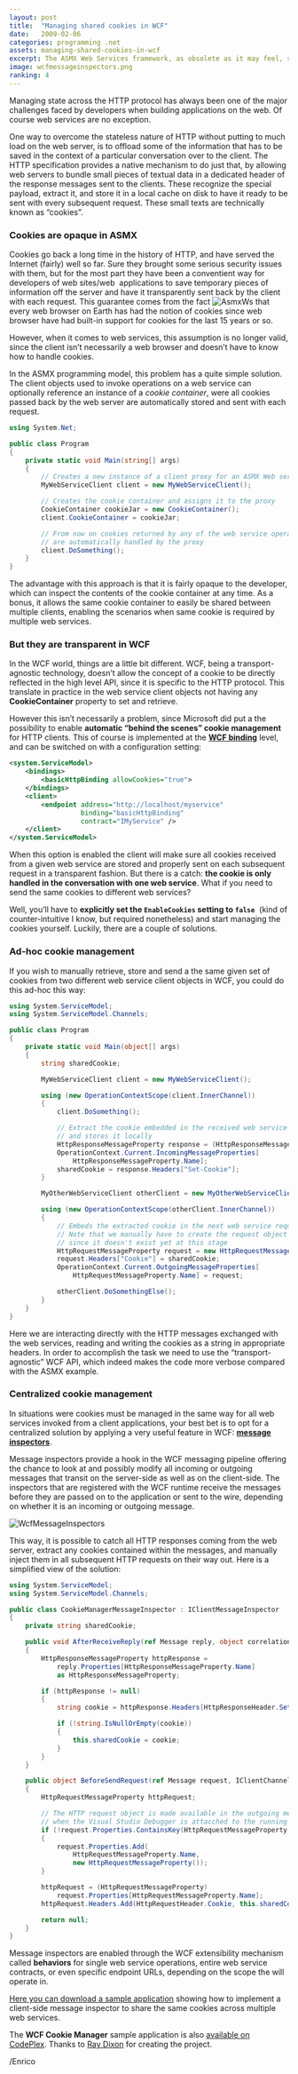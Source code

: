```yaml
---
layout: post
title:  "Managing shared cookies in WCF"
date:   2009-02-06
categories: programming .net
assets: managing-shared-cookies-in-wcf
excerpt: The ASMX Web Services framework, as obsolete as it may feel, still supports HTTP cookies in the exact same way as you would normally expect. WCF, on the other hand, broke that tradition in the name of a higher level API. This article explains how the two programming models handle cookies and suggests a solution to the problem of sharing a common cookie across multiple Web Service requests.
image: wcfmessageinspectors.png
ranking: 4
---
```


Managing state across the HTTP protocol has always been one of the major challenges faced by developers when building applications on the web. Of course web services are no exception.

One way to overcome the stateless nature of HTTP without putting to much load on the web server, is to offload some of the information that has to be saved in the context of a particular conversation over to the client. The HTTP specification provides a native mechanism to do just that, by allowing web servers to bundle small pieces of textual data in a dedicated header of the response messages sent to the clients. These recognize the special payload, extract it, and store it in a local cache on disk to have it ready to be sent with every subsequent request. These small texts are technically known as “cookies”.

### Cookies are opaque in ASMX

Cookies go back a long time in the history of HTTP, and have served the Internet (fairly) well so far. Sure they brought some serious security issues with them, but for the most part they have been a conventient way for developers of web sites/web  applications to save temporary pieces of information off the server and have it transparently sent back by the client with each request.
This guarantee comes from the fact <img alt="AsmxWs" src="{{ site.url }}/assets/{{ page.assets }}/asmxws-thumb.jpg" class="article" /> that every web browser on Earth has had the notion of cookies since web browser have had built-in support for cookies for the last 15 years or so.    

However, when it comes to web services, this assumption is no longer valid, since the client isn’t necessarily a web browser and doesn’t have to know how to handle cookies.

In the ASMX programming model, this problem has a quite simple solution. The client objects used to invoke operations on a web service can optionally reference an instance of a *cookie container*, were all cookies passed back by the web server are automatically stored and sent with each request.

```csharp
using System.Net;

public class Program
{
    private static void Main(string[] args)
    {
        // Creates a new instance of a client proxy for an ASMX Web service
        MyWebServiceClient client = new MyWebServiceClient();

        // Creates the cookie container and assigns it to the proxy
        CookieContainer cookieJar = new CookieContainer();
        client.CookieContainer = cookieJar;

        // From now on cookies returned by any of the web service operations
        // are automatically handled by the proxy
        client.DoSomething();
    }
}
```

The advantage with this approach is that it is fairly opaque to the developer, which can inspect the contents of the cookie container at any time. As a bonus, it allows the same cookie container to easily be shared between multiple clients, enabling the scenarios when same cookie is required by multiple web services.

### But they are transparent in WCF

In the WCF world, things are a little bit different. WCF, being a transport-agnostic technology, doesn’t allow the concept of a cookie to be directly reflected in the high level API, since it is specific to the HTTP protocol. This translate in practice in the web service client objects not having any **CookieContainer** property to set and retrieve.

However this isn’t necessarily a problem, since Microsoft did put a the possibility to enable **automatic “behind the scenes” cookie management** for HTTP clients. This of course is implemented at the **[WCF binding][2]** level, and can be switched on with a configuration setting:

```xml
<system.ServiceModel>
    <bindings>
        <basicHttpBinding allowCookies="true">
    </bindings>
    <client>
        <endpoint address="http://localhost/myservice"
                  binding="basicHttpBinding"
                  contract="IMyService" />
    </client>
</system.ServiceModel>
```

When this option is enabled the client will make sure all cookies received from a given web service are stored and properly sent on each subsequent request in a transparent fashion. But there is a catch: **the cookie is only handled in the conversation with one web service**. What if you need to send the same cookies to different web services?

Well, you’ll have to **explicitly set the `EnableCookies` setting to `false`**  (kind of counter-intuitive I know, but required nonetheless) and start managing the cookies yourself. Luckily, there are a couple of solutions.

### Ad-hoc cookie management

If you wish to manually retrieve, store and send a the same given set of cookies from two different web service client objects in WCF, you could do this ad-hoc this way:

```csharp
using System.ServiceModel;
using System.ServiceModel.Channels;

public class Program
{
    private static void Main(object[] args)
    {
        string sharedCookie;

        MyWebServiceClient client = new MyWebServiceClient();

        using (new OperationContextScope(client.InnerChannel))
        {
            client.DoSomething();

            // Extract the cookie embedded in the received web service response
            // and stores it locally
            HttpResponseMessageProperty response = (HttpResponseMessageProperty)
            OperationContext.Current.IncomingMessageProperties[
                HttpResponseMessageProperty.Name];
            sharedCookie = response.Headers["Set-Cookie"];
        }

        MyOtherWebServiceClient otherClient = new MyOtherWebServiceClient();

        using (new OperationContextScope(otherClient.InnerChannel))
        {
            // Embeds the extracted cookie in the next web service request
            // Note that we manually have to create the request object since
            // since it doesn't exist yet at this stage
            HttpRequestMessageProperty request = new HttpRequestMessageProperty();
            request.Headers["Cookie"] = sharedCookie;
            OperationContext.Current.OutgoingMessageProperties[
                HttpRequestMessageProperty.Name] = request;

            otherClient.DoSomethingElse();
        }
    }
}
```

Here we are interacting directly with the HTTP messages exchanged with the web services, reading and writing the cookies as a string in appropriate headers. In order to accomplish the task we need to use the “transport-agnostic” WCF API, which indeed makes the code more verbose compared with the ASMX example.

### Centralized cookie management

In situations were cookies must be managed in the same way for all web services invoked from a client applications, your best bet is to opt for a centralized solution by applying a very useful feature in WCF: **[message inspectors][3]**.

Message inspectors provide a hook in the WCF messaging pipeline offering the chance to look at and possibly modify all incoming or outgoing messages that transit on the server-side as well as on the client-side. The inspectors that are registered with the WCF runtime receive the messages before they are passed on to the application or sent to the wire, depending on whether it is an incoming or outgoing message.

<img alt="WcfMessageInspectors" src="{{ site.url }}/assets/{{ page.assets }}/wcfmessageinspectors.png" class="screenshot-noshadow" />

This way, it is possible to catch all HTTP responses coming from the web server, extract any cookies contained within the messages, and manually inject them in all subsequent HTTP requests on their way out. Here is a simplified view of the solution:

```csharp
using System.ServiceModel;
using System.ServiceModel.Channels;

public class CookieManagerMessageInspector : IClientMessageInspector
{
    private string sharedCookie;

    public void AfterReceiveReply(ref Message reply, object correlationState)
    {
        HttpResponseMessageProperty httpResponse =
            reply.Properties[HttpResponseMessageProperty.Name]
            as HttpResponseMessageProperty;

        if (httpResponse != null)
        {
            string cookie = httpResponse.Headers[HttpResponseHeader.SetCookie];

            if (!string.IsNullOrEmpty(cookie))
            {
                this.sharedCookie = cookie;
            }
        }
    }

    public object BeforeSendRequest(ref Message request, IClientChannel channel)
    {
        HttpRequestMessageProperty httpRequest;

        // The HTTP request object is made available in the outgoing message only
        // when the Visual Studio Debugger is attacched to the running process
        if (!request.Properties.ContainsKey(HttpRequestMessageProperty.Name))
        {
            request.Properties.Add(
                HttpRequestMessageProperty.Name,
                new HttpRequestMessageProperty());
        }

        httpRequest = (HttpRequestMessageProperty)
            request.Properties[HttpRequestMessageProperty.Name];
        httpRequest.Headers.Add(HttpRequestHeader.Cookie, this.sharedCookie);

        return null;
    }
}
```

Message inspectors are enabled through the WCF extensibility mechanism called **behaviors** for single web service operations, entire web service contracts, or even specific endpoint URLs, depending on the scope the will operate in.

[Here you can download a sample application][5] showing how to implement a client-side message inspector to share the same cookies across multiple web services.

<div class="note downloads">
<p>
The <strong>WCF Cookie Manager</strong> sample application is also <a href="http://wcfcookiemanager.codeplex.com">available on CodePlex</a>. Thanks to <a href="https://twitter.com/rayd/status/371328033975570432">Ray Dixon</a> for creating the project.
</p>
</div>

/Enrico

[2]: http://msdn.microsoft.com/en-us/library/ms733027.aspx
[3]: http://msdn.microsoft.com/en-us/library/aa717047.aspx
[5]: http://code.msdn.microsoft.com/wcfcookiemanager/Release/ProjectReleases.aspx?ReleaseId=2240
